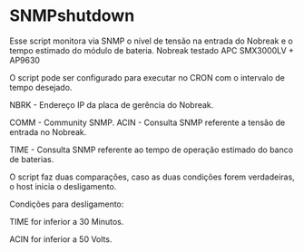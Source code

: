 # SNMPshutdown

Esse script monitora via SNMP o nível de tensão na entrada do Nobreak e o tempo estimado do módulo de bateria.
Nobreak testado APC SMX3000LV + AP9630

O script pode ser configurado para executar no CRON com o intervalo de tempo desejado.

NBRK - Endereço IP da placa de gerência do Nobreak.

COMM - Community SNMP.
ACIN - Consulta SNMP referente a tensão de entrada no Nobreak.

TIME - Consulta SNMP referente ao tempo de operação estimado do banco de baterias.


O script faz duas comparações, caso as duas condições forem verdadeiras, o host inicia o desligamento.

Condições para desligamento:

TIME for inferior a 30 Minutos.

ACIN for inferior a 50 Volts.
